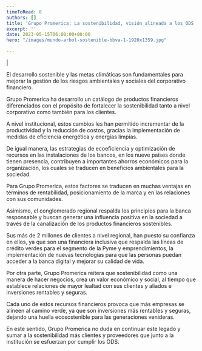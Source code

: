 ```yaml
---
timeToRead: 8
authors: []
title: 'Grupo Promerica: La sostenibilidad, visión alineada a los ODS '
excerpt: ''
date: 2023-05-15T06:00:00+00:00
hero: "/images/mundo-arbol-sostenible-bbva-1-1920x1359.jpg"

---
```

|




El desarrollo sostenible y las metas climáticas son fundamentales para mejorar la gestión de los riesgos ambientales y sociales del corporativo financiero.

Grupo Promerica ha desarrollo un catálogo de productos financieros diferenciados con el propósito de fortalecer la sostenibilidad tanto a nivel corporativo como también para los clientes.  

A nivel institucional, estos cambios les han permitido incrementar de la productividad y la reducción de costos, gracias la implementación de medidas de eficiencia energética y energías limpias.

De igual manera, las estrategias de ecoeficiencia y optimización de recursos en las instalaciones de los bancos, en los nueve países donde tienen presencia, contribuyen a importantes ahorros económicos para la organización, los cuales se traducen en beneficios ambientales para la sociedad.

Para Grupo Promerica, estos factores se traducen en muchas ventajas en términos de rentabilidad, posicionamiento de la marca y en las relaciones con sus comunidades.

Asimismo, el conglomerado regional respalda los principios para la banca responsable y buscan generar una influencia positiva en la sociedad a través de la canalización de los productos financieros sostenibles.

Sus más de 2 millones de clientes a nivel regional, han puesto su confianza en ellos, ya que son una financiera inclusiva que respalda las líneas de crédito verdes para el segmento de la Pyme y emprendimientos, la implementación de nuevas tecnologías para que las personas puedan acceder a la banca digital y mejorar su calidad de vida. 

Por otra parte, Grupo Promerica reitera que sostenibilidad como una manera de hacer negocios, crea un valor económico y social, al tiempo que establece relaciones de mayor lealtad con sus clientes y aliados e inversiones rentables y seguras.

Cada uno de estos recursos financieros provoca que más empresas se alineen al camino verde, ya que son inversiones más rentables y seguras, dejando una huella ecosostenible para las generaciones venideras.

En este sentido, Grupo Promerica no duda en continuar este legado y sumar a la sostenibilidad más clientes y proveedores que junto a la institución  se esfuerzan por cumplir los ODS.
